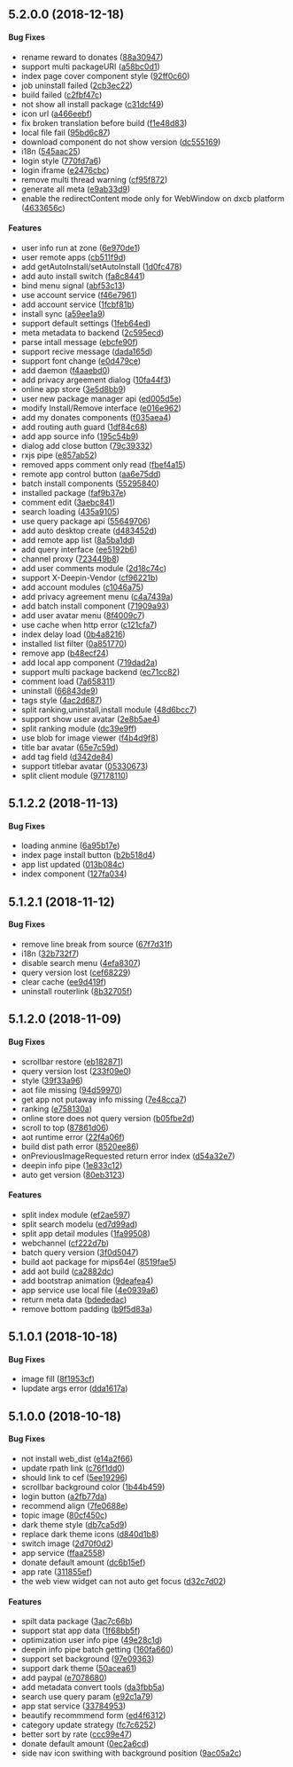 <a name="5.2.0.0"></a>
## 5.2.0.0 (2018-12-18)


#### Bug Fixes

*   rename reward to donates ([88a30947](https://github.com/linuxdeepin/deepin-appstore/commit/88a3094737bc4a763daebd81ad1608cda4d0ac3c))
*   support multi packageURI ([a58bc0d1](https://github.com/linuxdeepin/deepin-appstore/commit/a58bc0d13c620ed570dc349d29cb5c98f14eee51))
*   index page cover component style ([92ff0c60](https://github.com/linuxdeepin/deepin-appstore/commit/92ff0c60084186da030380a00cca7453a639c0e7))
*   job uninstall failed ([2cb3ec22](https://github.com/linuxdeepin/deepin-appstore/commit/2cb3ec226086987d7fbed0ff16b302f6d62d1e7b))
*   build failed ([c2fbf47c](https://github.com/linuxdeepin/deepin-appstore/commit/c2fbf47c07296123bcaf9e67b25094f3dccd3f86))
*   not show all install package ([c31dcf49](https://github.com/linuxdeepin/deepin-appstore/commit/c31dcf490af591f6588d916fe3d15f86eaf6c494))
*   icon url ([a466eebf](https://github.com/linuxdeepin/deepin-appstore/commit/a466eebf154e1f7fcb64fef3d1314624c7f4c769))
*   fix broken translation before build ([f1e48d83](https://github.com/linuxdeepin/deepin-appstore/commit/f1e48d83088b66a69ee4ebbc94c5f793401baa05))
*   local file fail ([95bd6c87](https://github.com/linuxdeepin/deepin-appstore/commit/95bd6c87dcbc1317f4c384f3c6d2be4eacdda207))
*   download component do not show version ([dc555169](https://github.com/linuxdeepin/deepin-appstore/commit/dc555169d62de1e297844bababfb7efd68a1d5e5))
*   i18n ([545aac25](https://github.com/linuxdeepin/deepin-appstore/commit/545aac25157b3b7dd02da33d9938059edb54997c))
*   login style ([770fd7a6](https://github.com/linuxdeepin/deepin-appstore/commit/770fd7a6b7964fbefc975a9007fe103dda7e5769))
*   login iframe ([e2476cbc](https://github.com/linuxdeepin/deepin-appstore/commit/e2476cbc6c14e6838792c931db1fa349cbd5db8e))
*   remove multi thread warning ([cf95f872](https://github.com/linuxdeepin/deepin-appstore/commit/cf95f87242762366eaf296db4372a513159ba9d9))
*   generate all meta ([e9ab33d9](https://github.com/linuxdeepin/deepin-appstore/commit/e9ab33d97dcbb2a3c16063d5c3ff6d85b9c30a63))
*   enable the redirectContent mode only for WebWindow on dxcb platform ([4633656c](https://github.com/linuxdeepin/deepin-appstore/commit/4633656c7982fd6403cf169d51ba8f6301903653))

#### Features

*   user info run at zone ([6e970de1](https://github.com/linuxdeepin/deepin-appstore/commit/6e970de1594db94a7573e57a384930233a0f5e59))
*   user remote apps ([cb511f9d](https://github.com/linuxdeepin/deepin-appstore/commit/cb511f9de6bfc22424edc6d06e0303c9aaa2c11c))
*   add getAutoInstall/setAutoInstall ([1d0fc478](https://github.com/linuxdeepin/deepin-appstore/commit/1d0fc478f4158af91bd1d924eac0cf22bcc5bea1))
*   add auto install switch ([fa8c8441](https://github.com/linuxdeepin/deepin-appstore/commit/fa8c8441cc6e90dac9497649951d43d804de5128))
*   bind menu signal ([abf53c13](https://github.com/linuxdeepin/deepin-appstore/commit/abf53c137dc33f67b9d2097cf787a5038a6d80e9))
*   use account service ([f46e7961](https://github.com/linuxdeepin/deepin-appstore/commit/f46e796167b05e45871113ccb2e9ce7fea547c99))
*   add account service ([1fcbf81b](https://github.com/linuxdeepin/deepin-appstore/commit/1fcbf81bc58530f7822eac087eaa0a8cf280931b))
*   install sync ([a59ee1a9](https://github.com/linuxdeepin/deepin-appstore/commit/a59ee1a9d628ecd3de91996f0b41a0915beafedd))
*   support default settings ([1feb64ed](https://github.com/linuxdeepin/deepin-appstore/commit/1feb64ed087d47a4e74565343149203711dce52e))
*   meta metadata to backend ([2c595ecd](https://github.com/linuxdeepin/deepin-appstore/commit/2c595ecdf948b92f3bb4dfe3a05f9d8d07876923))
*   parse intall message ([ebcfe90f](https://github.com/linuxdeepin/deepin-appstore/commit/ebcfe90febebc6d78a8c7c70c482f1b9634d4edc))
*   support recive message ([dada165d](https://github.com/linuxdeepin/deepin-appstore/commit/dada165d27d27bfd7215093d05fb075a66299cef))
*   support font change ([e0d479ce](https://github.com/linuxdeepin/deepin-appstore/commit/e0d479ce8db32264fcb0358171184d86463ee163))
*   add daemon ([f4aaebd0](https://github.com/linuxdeepin/deepin-appstore/commit/f4aaebd04762357f94340c07142eaf0f18f971ea))
*   add privacy argeement dialog ([10fa44f3](https://github.com/linuxdeepin/deepin-appstore/commit/10fa44f3ae58519777e39e01c79b2cb49064e532))
*   online app store ([3e5d8bb9](https://github.com/linuxdeepin/deepin-appstore/commit/3e5d8bb90410ad4dc4d73f4d8dd2461219134d8c))
*   user new package manager api ([ed005d5e](https://github.com/linuxdeepin/deepin-appstore/commit/ed005d5e021894b49c1bd05df8aefde6c07353b7))
*   modify Install/Remove interface ([e016e962](https://github.com/linuxdeepin/deepin-appstore/commit/e016e9625d7a79b102c37c5ecab786c5f2c09831))
*   add my donates components ([f035aea4](https://github.com/linuxdeepin/deepin-appstore/commit/f035aea412ad105a102d5838f95aa699a1212b1e))
*   add routing auth guard ([1df84c68](https://github.com/linuxdeepin/deepin-appstore/commit/1df84c68e8605eacf15395ca74ad7f03363ffabe))
*   add app source info ([195c54b9](https://github.com/linuxdeepin/deepin-appstore/commit/195c54b9765e0144811db95497b5e8a717ffce80))
*   dialog add close button ([79c39332](https://github.com/linuxdeepin/deepin-appstore/commit/79c39332b068945cdd39457cd123740172e2af58))
*   rxjs pipe ([e857ab52](https://github.com/linuxdeepin/deepin-appstore/commit/e857ab5262f21e8bd9ecf4b3131929f5f97d1dd7))
*   removed apps comment only read ([fbef4a15](https://github.com/linuxdeepin/deepin-appstore/commit/fbef4a15cd211b643964cbbc18f12a1cf1a8c0ad))
*   remote app control button ([aa6e75dd](https://github.com/linuxdeepin/deepin-appstore/commit/aa6e75ddf15abf6d75ec1aaf031dc8436c0f222a))
*   batch install components ([55295840](https://github.com/linuxdeepin/deepin-appstore/commit/55295840bc2b00b8c1a57ffc131f3a6d9a56e0e0))
*   installed package ([faf9b37e](https://github.com/linuxdeepin/deepin-appstore/commit/faf9b37e251ae844dc509d651a8f5e621d0b1d4f))
*   comment edit ([3aebc841](https://github.com/linuxdeepin/deepin-appstore/commit/3aebc84114eb6d9789f056c726009836a361c2a6))
*   search loading ([435a9105](https://github.com/linuxdeepin/deepin-appstore/commit/435a91056265ec056689436afc67031e235b4e17))
*   use query package api ([55649706](https://github.com/linuxdeepin/deepin-appstore/commit/5564970651f0a2330cab301b773297a38210002f))
*   add auto desktop create ([d483452d](https://github.com/linuxdeepin/deepin-appstore/commit/d483452d726b9bf47f2670c9e65caea12566d666))
*   add remote app list ([8a5ba1dd](https://github.com/linuxdeepin/deepin-appstore/commit/8a5ba1dd1a6967a71c91173b1ef5b9a6b82a6547))
*   add query interface ([ee5192b6](https://github.com/linuxdeepin/deepin-appstore/commit/ee5192b624cb92fd097de78d7722af718bb14213))
*   channel proxy ([723449b8](https://github.com/linuxdeepin/deepin-appstore/commit/723449b809c728fea9b369b8e5228a634b8fc019))
*   add user comments module ([2d18c74c](https://github.com/linuxdeepin/deepin-appstore/commit/2d18c74c0bcd31b9474d55e0588b91804215a94c))
*   support X-Deepin-Vendor ([cf96221b](https://github.com/linuxdeepin/deepin-appstore/commit/cf96221bcc8898b1d4c531ac00aea3e35e9a5c0f))
*   add account modules ([c1046a75](https://github.com/linuxdeepin/deepin-appstore/commit/c1046a7535385658574b031287ed0c2d80bc3c42))
*   add privacy agreement menu ([c4a7439a](https://github.com/linuxdeepin/deepin-appstore/commit/c4a7439a8ce1c038beebb178a0d840c837b08ced))
*   add batch install component ([71909a93](https://github.com/linuxdeepin/deepin-appstore/commit/71909a930509fbcfcbc5962475865b9a5e8c65a0))
*   add user avatar menu ([8f4009c7](https://github.com/linuxdeepin/deepin-appstore/commit/8f4009c7851e3dc20c7c149801621f2e2c1f3e7a))
*   use cache when http error ([c121cfa7](https://github.com/linuxdeepin/deepin-appstore/commit/c121cfa74f0517551558673761a633bd4b66ca62))
*   index delay load ([0b4a8216](https://github.com/linuxdeepin/deepin-appstore/commit/0b4a82166848dc7a7ea048076f65536aae87432c))
*   installed list filter ([0a851770](https://github.com/linuxdeepin/deepin-appstore/commit/0a85177070e055d04a373249708a7f70bbafe388))
*   remove app ([b48ecf24](https://github.com/linuxdeepin/deepin-appstore/commit/b48ecf2488d0b66f094778b3f23c735b56b8fdd2))
*   add local app component ([719dad2a](https://github.com/linuxdeepin/deepin-appstore/commit/719dad2aa55552dba4be8227a7bd660fae5fe687))
*   support multi package backend ([ec71cc82](https://github.com/linuxdeepin/deepin-appstore/commit/ec71cc82c5840cd619dd6ba20963e386855acb75))
*   comment load ([7a658311](https://github.com/linuxdeepin/deepin-appstore/commit/7a658311f87e856aa0eef5ece09f4f188916829a))
*   uninstall ([66843de9](https://github.com/linuxdeepin/deepin-appstore/commit/66843de99396528c94d2331a962594a58ed53fed))
*   tags style ([4ac2d687](https://github.com/linuxdeepin/deepin-appstore/commit/4ac2d68792fc9b805c58a36bccdd337b318fed88))
*   split ranking,uninstall,install module ([48d6bcc7](https://github.com/linuxdeepin/deepin-appstore/commit/48d6bcc7dab9b67bf2cea53c5d1c284b3bc4c140))
*   support show user avatar ([2e8b5ae4](https://github.com/linuxdeepin/deepin-appstore/commit/2e8b5ae490c44c2ddb89ecce2e5fd5c80fad2e65))
*   split ranking module ([dc39e9ff](https://github.com/linuxdeepin/deepin-appstore/commit/dc39e9ff470b663b9be6b8953f9e361bfecd07a7))
*   use blob for image viewer ([f4b4d9f8](https://github.com/linuxdeepin/deepin-appstore/commit/f4b4d9f873eed6ca29c40952dbede1249825a1f1))
*   title bar avatar ([65e7c59d](https://github.com/linuxdeepin/deepin-appstore/commit/65e7c59d1e75351eafd638e87f4b9a96c415eee1))
*   add tag field ([d342de84](https://github.com/linuxdeepin/deepin-appstore/commit/d342de849a070868ef6a13fafdf64d52c5fc8dec))
*   support titlebar avatar ([05330673](https://github.com/linuxdeepin/deepin-appstore/commit/05330673cb11b6d985bf0276612c9115c7b9f152))
*   split client module ([97178110](https://github.com/linuxdeepin/deepin-appstore/commit/97178110c8a3a7c58a844fc30ab863006f2f8a7e))



<a name="5.1.2.2"></a>
## 5.1.2.2 (2018-11-13)


#### Bug Fixes

*   loading anmine ([6a95b17e](https://github.com/linuxdeepin/deepin-appstore/commit/6a95b17efb60ee19736f22790b33f1f3325e802e))
*   index page install button ([b2b518d4](https://github.com/linuxdeepin/deepin-appstore/commit/b2b518d46d6df053e8005a2e8ab465afe5fef3ad))
*   app list updated ([013b084c](https://github.com/linuxdeepin/deepin-appstore/commit/013b084ca4ce861406928b81b487f740ed11a59f))
*   index component ([127fa034](https://github.com/linuxdeepin/deepin-appstore/commit/127fa0340b3917a13ffc37210e08be89cfac60a8))



<a name="5.1.2.1"></a>
## 5.1.2.1 (2018-11-12)


#### Bug Fixes

*   remove line break from source ([67f7d31f](https://github.com/linuxdeepin/deepin-appstore/commit/67f7d31fa4d54c5d32a085a428c78df3ca6f3583))
*   i18n ([32b732f7](https://github.com/linuxdeepin/deepin-appstore/commit/32b732f7a814ad6156622e671ac432b71f16b3c4))
*   disable search menu ([4efa8307](https://github.com/linuxdeepin/deepin-appstore/commit/4efa8307c448c8c41230e46c9359d925a677d710))
*   query version lost ([cef68229](https://github.com/linuxdeepin/deepin-appstore/commit/cef68229b0a5fc40e9849a83f167ca36f5c9492f))
*   clear cache ([ee9d419f](https://github.com/linuxdeepin/deepin-appstore/commit/ee9d419f5bfbe516fb57aee208f011ca07d0b6d6))
*   uninstall routerlink ([8b32705f](https://github.com/linuxdeepin/deepin-appstore/commit/8b32705fcba1aac160d09e999d13eb4d86ecc68e))



<a name="5.1.2.0"></a>
## 5.1.2.0 (2018-11-09)


#### Bug Fixes

*   scrollbar restore ([eb182871](https://github.com/linuxdeepin/deepin-appstore/commit/eb1828715941530d8c6cf3de2bfe8dd97a4e7127))
*   query version lost ([233f09e0](https://github.com/linuxdeepin/deepin-appstore/commit/233f09e09a0d0bf076e9b14c3fb9a44fa60e767d))
*   style ([39f33a96](https://github.com/linuxdeepin/deepin-appstore/commit/39f33a969abff0569686cdc681637d7e94601177))
*   aot file missing ([94d59970](https://github.com/linuxdeepin/deepin-appstore/commit/94d59970061f02e5cf88b1187ae7c90f532eb91a))
*   get app not putaway info missing ([7e48cca7](https://github.com/linuxdeepin/deepin-appstore/commit/7e48cca7988f31cbc1595b2078e64e51d3643f4f))
*   ranking ([e758130a](https://github.com/linuxdeepin/deepin-appstore/commit/e758130a8034c52aea3f0089e92862ba6dbd838c))
*   online store does not query version ([b05fbe2d](https://github.com/linuxdeepin/deepin-appstore/commit/b05fbe2dfb70e0dadf773eb3c525f9423743cc95))
*   scroll to top ([87861d06](https://github.com/linuxdeepin/deepin-appstore/commit/87861d06e3e2535a3cd7d19a88f544306069e08d))
*   aot runtime error ([22f4a06f](https://github.com/linuxdeepin/deepin-appstore/commit/22f4a06fb2b2ae6a6d202661d98d06dd1725c5a3))
*   build dist path error ([8520ee86](https://github.com/linuxdeepin/deepin-appstore/commit/8520ee8676d100f1d1cb2b6b3b4a5563ae668247))
*   onPreviousImageRequested return error index ([d54a32e7](https://github.com/linuxdeepin/deepin-appstore/commit/d54a32e756232ed83ef7935bb633c80568f591a0))
*   deepin info pipe ([1e833c12](https://github.com/linuxdeepin/deepin-appstore/commit/1e833c12a7d83fdc5c4cb4f94bd3d67d387f06d1))
*   auto get version ([80eb3123](https://github.com/linuxdeepin/deepin-appstore/commit/80eb312322bf0f260136a8886e65f88285e4a21a))

#### Features

*   split index module ([ef2ae597](https://github.com/linuxdeepin/deepin-appstore/commit/ef2ae597f6621eb76d1d8f819328e336fe7d8dc9))
*   split search modelu ([ed7d99ad](https://github.com/linuxdeepin/deepin-appstore/commit/ed7d99ad571fd0e98cf1358b4989edaaa93dd7d8))
*   split app detail modules ([1fa99508](https://github.com/linuxdeepin/deepin-appstore/commit/1fa99508977b492952ce2866fd5c1d82fd00666e))
*   webchannel ([cf222d7b](https://github.com/linuxdeepin/deepin-appstore/commit/cf222d7b392285b3ee6497fbef40850410f8d05d))
*   batch query version ([3f0d5047](https://github.com/linuxdeepin/deepin-appstore/commit/3f0d5047323339f754ed99e238a2a6b8cda78214))
*   build aot package for mips64el ([8519fae5](https://github.com/linuxdeepin/deepin-appstore/commit/8519fae5fbeaccc820dd000ed76d999ce74f6770))
*   add aot build ([ca2882dc](https://github.com/linuxdeepin/deepin-appstore/commit/ca2882dc06b005ffb202edbe273a29dcbcfcf453))
*   add bootstrap animation ([9deafea4](https://github.com/linuxdeepin/deepin-appstore/commit/9deafea4bd1629396477ecf5ba3dfe2a6ac32e81))
*   app service use local file ([4e0939a6](https://github.com/linuxdeepin/deepin-appstore/commit/4e0939a62e9e63c6e0e914af343a72485c6da9a7))
*   return meta data ([bdededac](https://github.com/linuxdeepin/deepin-appstore/commit/bdededaccbc4b8ef0d03a5f4557c9e412b1e08ad))
*   remove bottom padding ([b9f5d83a](https://github.com/linuxdeepin/deepin-appstore/commit/b9f5d83a81d10bffc24a111f032cf207ea79a11f))



<a name="5.1.0.1"></a>
## 5.1.0.1 (2018-10-18)


#### Bug Fixes

*   image fill ([8f1953cf](https://github.com/linuxdeepin/deepin-appstore/commit/8f1953cfaf28d15e6565f9d814363e5c06fdca73))
*   lupdate args error ([dda1617a](https://github.com/linuxdeepin/deepin-appstore/commit/dda1617a8811c1ad38e268fea8b332c1b2872410))



<a name="5.1.0.0"></a>
## 5.1.0.0 (2018-10-18)


#### Bug Fixes

*   not install web_dist ([e14a2f66](https://github.com/linuxdeepin/deepin-appstore/commit/e14a2f66abfbb7346ae616d9579f0ee54396a6ac))
*   update rpath link ([c76f1dd0](https://github.com/linuxdeepin/deepin-appstore/commit/c76f1dd0a4381af67c1ccdd2f419af00731c0316))
*   should link to cef ([5ee19296](https://github.com/linuxdeepin/deepin-appstore/commit/5ee19296381eae35ef22034944f3fce80d48482a))
*   scrollbar background color ([1b44b459](https://github.com/linuxdeepin/deepin-appstore/commit/1b44b4592270991b9d5911bb3267490c4366454e))
*   login button ([a2fb77da](https://github.com/linuxdeepin/deepin-appstore/commit/a2fb77da41b12360cf34acf3571788a907ba174d))
*   recommend align ([7fe0688e](https://github.com/linuxdeepin/deepin-appstore/commit/7fe0688e39658655f8722f8b737e3b2adcbc440e))
*   topic image ([80cf450c](https://github.com/linuxdeepin/deepin-appstore/commit/80cf450c766331a9af5fb54989d4d53d65222c93))
*   dark theme style ([db7ca5d9](https://github.com/linuxdeepin/deepin-appstore/commit/db7ca5d9e1e5283d32447d36740a49d3825fdf62))
*   replace dark theme icons ([d840d1b8](https://github.com/linuxdeepin/deepin-appstore/commit/d840d1b84982e89d0d3878cebb82565d367c7981))
*   switch image ([2d70f0d2](https://github.com/linuxdeepin/deepin-appstore/commit/2d70f0d2d10413df1465fcf14b768d8b384abc6d))
*   app service ([ffaa2558](https://github.com/linuxdeepin/deepin-appstore/commit/ffaa2558c9e06e4ff4729cca1c7d5b89dd8e6d5a))
*   donate default amount ([dc6b15ef](https://github.com/linuxdeepin/deepin-appstore/commit/dc6b15efe3b878a170971a0bb0a575db7d1b6643))
*   app rate ([311855ef](https://github.com/linuxdeepin/deepin-appstore/commit/311855ef7d1cdaa27c2429768ba304d879de3318))
*   the web view widget can not auto get focus ([d32c7d02](https://github.com/linuxdeepin/deepin-appstore/commit/d32c7d02ae47a3553e11dbb2f0471e7bfc87bc7c))

#### Features

*   spilt data package ([3ac7c66b](https://github.com/linuxdeepin/deepin-appstore/commit/3ac7c66bed4063a8d14c851afec3e1eb353f0edd))
*   support stat app data ([1f68bb5f](https://github.com/linuxdeepin/deepin-appstore/commit/1f68bb5f318969a224e0b7e5d8065959bceb0662))
*   optimization user info pipe ([49e28c1d](https://github.com/linuxdeepin/deepin-appstore/commit/49e28c1d8f25576dfda5a156d874d5f9a8a53c73))
*   deepin info pipe batch getting ([160fa660](https://github.com/linuxdeepin/deepin-appstore/commit/160fa66057730713639e842727a1ccf553fcf03a))
*   support set background ([97e09363](https://github.com/linuxdeepin/deepin-appstore/commit/97e09363f155ed7b56bd722466753da4d5959f1b))
*   support dark theme ([50acea61](https://github.com/linuxdeepin/deepin-appstore/commit/50acea613dd6450db93d0a3efb274423f61137a0))
*   add paypal ([e7078680](https://github.com/linuxdeepin/deepin-appstore/commit/e70786801bdaf01d963a90b12c1977a4eb71981a))
*   add metadata convert tools ([da3fbb5a](https://github.com/linuxdeepin/deepin-appstore/commit/da3fbb5a761b2e7c7a44736a3be79e4cc389c21d))
*   search use query param ([e92c1a79](https://github.com/linuxdeepin/deepin-appstore/commit/e92c1a7992be94b97123f051b638b03651b592a3))
*   app stat service ([33784953](https://github.com/linuxdeepin/deepin-appstore/commit/33784953d8a4b53df39f3e41d23e230e59d6074c))
*   beautify recommmend form ([ed4f6312](https://github.com/linuxdeepin/deepin-appstore/commit/ed4f6312c4d54204298e210787255b7df4ae9b54))
*   category update strategy ([fc7c6252](https://github.com/linuxdeepin/deepin-appstore/commit/fc7c62524ed36e120a1272e43a9e0a43e30285c1))
*   better sort by rate ([ccc99e47](https://github.com/linuxdeepin/deepin-appstore/commit/ccc99e4708c8ad0c33742f6f2394dab045dfe553))
*   donate default amount ([0ec2a6cd](https://github.com/linuxdeepin/deepin-appstore/commit/0ec2a6cdb7f922c963f8423134ea9c4f5e0923f8))
*   side nav icon swithing with background position ([9ac05a2c](https://github.com/linuxdeepin/deepin-appstore/commit/9ac05a2c8080a019df5d6083ea8682baa7f538d3))



